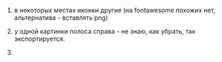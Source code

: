 

1. в некоторых местах иконки другие (на fontawesome похожих нет, альтернатива - вставлять png)

2. у одной картинки полоса справа - не знаю, как убрать, так экспортируется.

3. 
